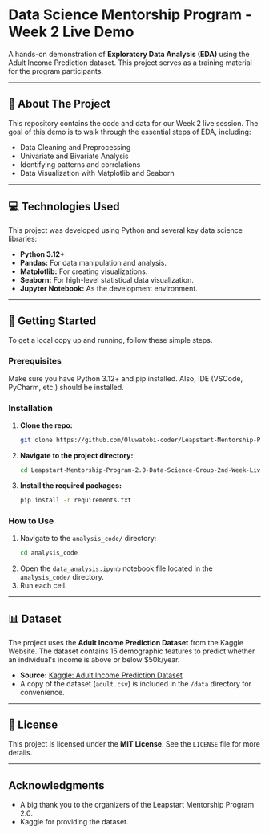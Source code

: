 # Data Science Mentorship Program - Week 2 Live Demo

A hands-on demonstration of **Exploratory Data Analysis (EDA)** using the Adult Income Prediction dataset. 
This project serves as a training material for the program participants.

---

## 📜 About The Project

This repository contains the code and data for our Week 2 live session. The goal of this demo is to walk through the essential steps of EDA, including:
* Data Cleaning and Preprocessing
* Univariate and Bivariate Analysis
* Identifying patterns and correlations
* Data Visualization with Matplotlib and Seaborn

---

## 💻 Technologies Used

This project was developed using Python and several key data science libraries:

* **Python 3.12+**
* **Pandas:** For data manipulation and analysis.
* **Matplotlib:** For creating visualizations.
* **Seaborn:** For high-level statistical data visualization.
* **Jupyter Notebook:** As the development environment.

---

## 🚀 Getting Started

To get a local copy up and running, follow these simple steps.

### Prerequisites

Make sure you have Python 3.12+ and pip installed. Also, IDE (VSCode, PyCharm, etc.) should be installed.

### Installation

1.  **Clone the repo:**
    ```sh
    git clone https://github.com/Oluwatobi-coder/Leapstart-Mentorship-Program-2.0-Data-Science-Group-2nd-Week-Live-Demo.git
    ```
2.  **Navigate to the project directory:**
    ```sh
    cd Leapstart-Mentorship-Program-2.0-Data-Science-Group-2nd-Week-Live-Demo
    ```
3.  **Install the required packages:**
    ```sh
    pip install -r requirements.txt
    ```

### How to Use

1.  Navigate to the `analysis_code/` directory:
    ```sh
    cd analysis_code
    ```
2.  Open the `data_analysis.ipynb` notebook file located in the `analysis_code/` directory.
3.  Run each cell.

---

## 📊 Dataset

The project uses the **Adult Income Prediction Dataset** from the Kaggle Website. The dataset contains 15 demographic features to predict whether an individual's income is above or below $50k/year.

* **Source:** [Kaggle: Adult Income Prediction Dataset](https://www.kaggle.com/datasets/mosapabdelghany/adult-income-prediction-dataset?select=adult.csv)
* A copy of the dataset (`adult.csv`) is included in the `/data` directory for convenience.

---

## 📝 License

This project is licensed under the **MIT License**. See the `LICENSE` file for more details.

---

## Acknowledgments

* A big thank you to the organizers of the Leapstart Mentorship Program 2.0.
* Kaggle for providing the dataset.
